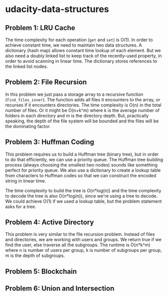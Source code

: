 # udacity-data-structures

## Problem 1: LRU Cache

The time complexity for each operation (`get` and `set`) is O(1). In order to achieve constant time, we need to maintain two data structures. A dictionary (hash map) allows constant time lookup of each element. But we also need a doubly linked list to keep track of the recently-used property, in order to avoid scanning in linear time. The dictionary stores references to the linked list nodes.

## Problem 2: File Recursion

In this problem we just pass a storage array to a recursive function (`find_files_inner`). The function adds all files it encounters to the array, or recurses if it encounters directories. The time complexity is O(n) in the total number of files. Or it might be O(n+k^m) where k is the average number of folders in each directory and m is the directory depth. But, practically speaking, the depth of the file system will be bounded and the files will be the dominating factor.

## Problem 3: Huffman Coding

This problem requires us to build a Huffman tree (binary tree), but in order to do that efficiently, we can use a priority queue. The Huffman tree building process (always choosing the smallest two nodes) sounds like something perfect for priority queue. We also use a dictionary to create a lookup table from characters to Huffman codes so that we can construct the encoded string in linear time.

The time complexity to build the tree is O(n\*log(n)) and the time complexity to decode the tree is also O(n\*log(n)), since we're using a tree to decode. We could achieve O(1) if we used a lookup table, but the problem statement asks for a tree.

## Problem 4: Active Directory

This problem is very similar to the file recursion problem. Instead of files and directories, we are working with users and groups. We return true if we find the user, else  traverse all the subgroups. The runtime is O(n\*k^m) where n is number of users per group, k is number of subgroups per group, m is the depth of subgroups.

## Problem 5: Blockchain



## Problem 6: Union and Intersection
